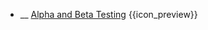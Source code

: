 * __ [Alpha and Beta Testing]({{baseUrl}}/testing/testingTypes/alphaBetaTesting) <trigger for="pop:testing-alphaBetaTesting-preview">{{icon_preview}}</trigger>

<popover id="pop:testing-alphaBetaTesting-preview" header="{{icon_preview}} Alpha and Beta Testing" placement="right">
  <div slot="content">
    <include src=".\preview.md" />
  </div>
</popover>
